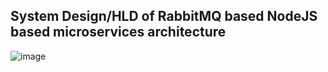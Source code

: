 ## System Design/HLD of RabbitMQ based NodeJS based microservices architecture

![image](https://github.com/thejediboySHASHANK/LogsMQ/assets/95047201/b0722c37-1494-4176-8b94-ef6fd50ffb7d)
